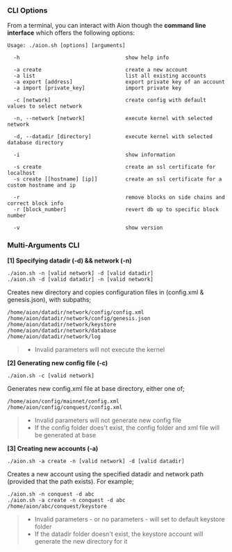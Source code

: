 ### CLI Options
From a terminal, you can interact with Aion though the **command line interface** which offers the following options:

```
Usage: ./aion.sh [options] [arguments]

  -h                                  show help info

  -a create                           create a new account
  -a list                             list all existing accounts
  -a export [address]                 export private key of an account
  -a import [private_key]             import private key

  -c [network]                        create config with default values to select network

  -n, --network [network]             execute kernel with selected network

  -d, --datadir [directory]           execute kernel with selected database directory

  -i                                  show information

  -s create                           create an ssl certificate for localhost
  -s create [[hostname] [ip]]         create an ssl certificate for a custom hostname and ip

  -r                                  remove blocks on side chains and correct block info
  -r [block_number]                   revert db up to specific block number

  -v                                  show version
```
### Multi-Arguments CLI

**[1] Specifying datadir (-d) && network (-n)**
```
./aion.sh -n [valid network] -d [valid datadir]
./aion.sh -d [valid datadir] -n [valid network]
```
Creates new directory and copies configuration files in (config.xml & genesis.json), with subpaths;
```
/home/aion/datadir/network/config/config.xml
/home/aion/datadir/network/config/genesis.json
/home/aion/datadir/network/keystore
/home/aion/datadir/network/database
/home/aion/datadir/network/log
```
> * Invalid parameters will not execute the kernel

**[2] Generating new config file (-c)**
```
./aion.sh -c [valid network]
```
Generates new config.xml file at base directory, either one of;
```
/home/aion/config/mainnet/config.xml
/home/aion/config/conquest/config.xml
```
> * Invalid parameters will not generate new config file
> * If the config folder does't exist, the config folder and xml file will be generated at base

**[3] Creating new accounts (-a)**
```
./aion.sh -a create -n [valid network] -d [valid datadir]
```
Creates a new account using the specified datadir and network path (provided that the path exists). For example;
```
./aion.sh -n conquest -d abc
./aion.sh -a create -n conquest -d abc
/home/aion/abc/conquest/keystore
```
> * Invalid parameters - or no parameters - will set to default keystore folder
> * If the datadir folder doesn't exist, the keystore account will generate the new directory for it
